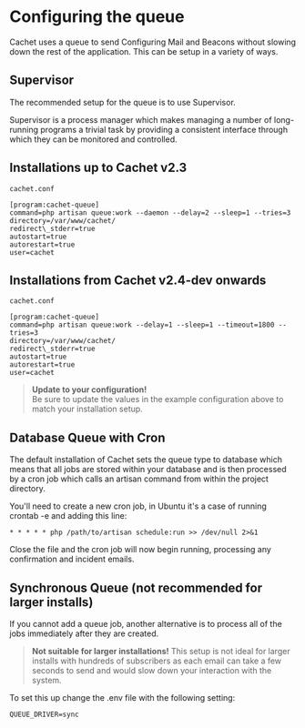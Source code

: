# Configuring the queue

Cachet uses a queue to send Configuring Mail and Beacons without slowing down
the rest of the application. This can be setup in a variety of ways.

## Supervisor

The recommended setup for the queue is to use Supervisor.

Supervisor is a process manager which makes managing a number of
long-running programs a trivial task by providing a consistent interface
through which they can be monitored and controlled.

## Installations up to Cachet v2.3

`cachet.conf`

```
[program:cachet-queue]
command=php artisan queue:work --daemon --delay=2 --sleep=1 --tries=3
directory=/var/www/cachet/
redirect\_stderr=true
autostart=true
autorestart=true
user=cachet
```

## Installations from Cachet v2.4-dev onwards

`cachet.conf`

```
[program:cachet-queue]
command=php artisan queue:work --delay=1 --sleep=1 --timeout=1800 --tries=3
directory=/var/www/cachet/
redirect\_stderr=true
autostart=true
autorestart=true
user=cachet
```

> **Update to your configuration!**  
> Be sure to update the values in the example configuration above to match
> your installation setup.

## Database Queue with Cron

The default installation of Cachet sets the queue type to database which means
that all jobs are stored within your database and is then processed by a cron
job which calls an artisan command from within the project directory.

You'll need to create a new cron job, in Ubuntu it's a case of running
crontab -e and adding this line:

`* * * * * php /path/to/artisan schedule:run >> /dev/null 2>&1`

Close the file and the cron job will now begin running, processing any
confirmation and incident emails.

## Synchronous Queue (not recommended for larger installs)

If you cannot add a queue job, another alternative is to process all of
the jobs immediately after they are created.

> **Not suitable for larger installations!**
> This setup is not ideal for larger installs with hundreds of subscribers
> as each email can take a few seconds to send and would slow down your
> interaction with the system.

To set this up change the .env file with the following setting:

`QUEUE_DRIVER=sync`
